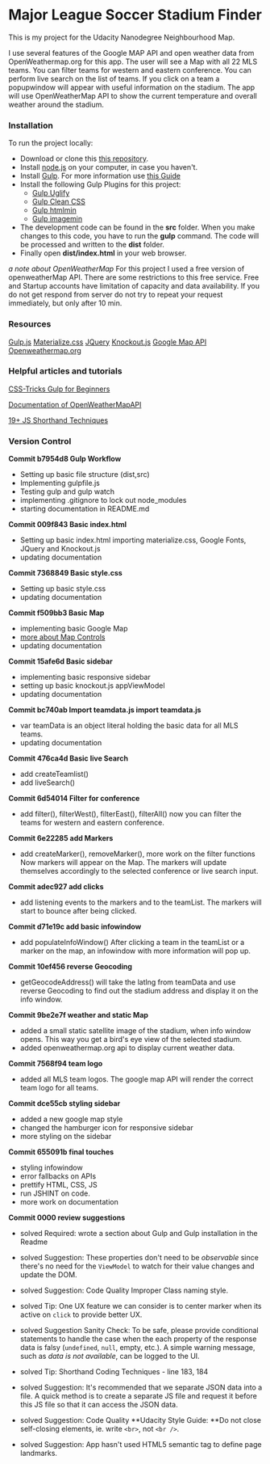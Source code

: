 # Major League Soccer Stadium Finder

This is my project for the Udacity Nanodegree Neighbourhood Map.

I use several features of the Google MAP API and open weather data from OpenWeathermap.org for this app. The user will see a Map with all 22 MLS teams. You can filter teams for western and eastern conference. You can perform live search on the list of teams. If you click on a team a popupwindow will appear with useful information on the stadium. The app will use OpenWeatherMap API to show the current temperature and overall weather around the stadium. 

### Installation

To run the project locally:

* Download or clone this [this repository](https://github.com/Anskiere1974/MLSStadiumFinder).
* Install [node.js](https://nodejs.org/en/) on your computer, in case you haven't.
* Install [Gulp](http://gulpjs.com/). For more information use [this Guide](https://css-tricks.com/gulp-for-beginners/)
* Install the following Gulp Plugins for this project:
  * [Gulp Uglify](https://www.npmjs.com/package/gulp-uglify)
  * [Gulp Clean CSS](https://www.npmjs.com/package/gulp-clean-css)
  * [Gulp htmlmin](https://www.npmjs.com/package/gulp-htmlmin)
  * [Gulp imagemin](https://www.npmjs.com/package/gulp-imagemin)
* The development code can be found in the __src__ folder. When you make changes to this code, you have to run the __gulp__ command. The code will be processed and written to the __dist__ folder.
* Finally open __dist/index.html__ in your web browser.

_a note about OpenWeatherMap_
For this project I used a free version of openweatherMap API. There are some restrictions to this free service. Free and Startup accounts have limitation of capacity and data availability. If you do not get respond from server do not try to repeat your request immediately, but only after 10 min.

### Resources

[Gulp.js](http://www.gulp.js.com)
[Materialize.css](http://materializecss.com/)
[JQuery](https://jquery.com/)
[Knockout.js](http://knockoutjs.com/)
[Google Map API]()
[Openweathermap.org](http://openweathermap.org/)

### Helpful articles and tutorials

[CSS-Tricks Gulp for Beginners](https://css-tricks.com/gulp-for-beginners/)

[Documentation of OpenWeatherMapAPI](http://openweathermap.org/api)

[19+ JS Shorthand Techniques](https://www.sitepoint.com/shorthand-javascript-techniques/)

### Version Control

__Commit b7954d8 Gulp Workflow__

* Setting up basic file structure (dist,src)
* Implementing gulpfile.js
* Testing gulp and gulp watch
* implementing .gitignore to lock out node_modules
* starting documentation in README.md

__Commit 009f843 Basic index.html__

* Setting up basic index.html importing materialize.css, Google Fonts, JQuery and Knockout.js
* updating documentation

__Commit 7368849 Basic style.css__

* Setting up basic style.css
* updating documentation

__Commit f509bb3 Basic Map__

* implementing basic Google Map
* [more about Map Controls](https://developers.google.com/maps/documentation/javascript/controls)
* updating documentation

__Commit 15afe6d Basic sidebar__

* implementing basic responsive sidebar
* setting up basic knockout.js appViewModel
* updating documentation

__Commit bc740ab Import teamdata.js import teamdata.js__

* var teamData is an object literal holding the basic data for all MLS teams.
* updating documentation

__Commit 476ca4d Basic live Search__

* add createTeamlist()
* add liveSearch()

__Commit 6d54014 Filter for conference__

+ add filter(), filterWest(), filterEast(), filterAll()
  now you can filter the teams for western and eastern conference.

__Commit 6e22285 add Markers__

* add createMarker(), removeMarker(), more work on the filter functions
  Now markers will appear on the Map. The markers will update themselves accordingly to the selected conference or live search input.

__Commit adec927 add clicks__

* add listening events to the markers and to the teamList. The markers will start to bounce after being clicked.

__Commit d71e19c add basic infowindow__

* add populateInfoWindow()
  After clicking a team in the teamList or a marker on the map, an infowindow with more information will pop up.

__Commit 10ef456 reverse Geocoding__

* getGeocodeAddress() will take the latlng from teamData and use reverse Geocoding to find out the stadium address and display it on the info window.

__Commit 9be2e7f weather and static Map__

* added a small static satellite image of the stadium, when info window opens. This way you get a bird's eye view of the selected stadium.
* added openweathermap.org api to display current weather data.

__Commit 7568f94 team logo__

* added all MLS team logos. The google map API will render the correct team logo for all teams.

__Commit dce55cb styling sidebar__

* added a new google map style
* changed the hamburger icon for responsive sidebar
* more styling on the sidebar

__Commit 655091b final touches__

* styling infowindow
* error fallbacks on APIs
* prettify HTML, CSS, JS
* run JSHINT on code.
* more work on documentation

__Commit 0000 review suggestions__

* solved Required: wrote a section about Gulp and Gulp installation in the Readme

* solved Suggestion: These properties don't need to be *observable* since there's no need for the `ViewModel` to watch for their value changes and update the DOM.

* solved Suggestion: Code Quality Improper Class naming style.

* solved Tip: One UX feature we can consider is to center marker when its active on `click` to provide better UX.

* solved Suggestion Sanity Check: To be safe, please provide conditional statements to handle the case when the each property of the response data is falsy (`undefined`, `null`, empty, etc.). A simple warning message, such as *data is not available*, can be logged to the UI.

* solved Tip: Shorthand Coding Techniques - line 183, 184

* solved Suggestion: It's recommended that we separate JSON data into a file. A quick method is to create a separate JS file and request it before this JS file so that it can access the JSON data.

* solved Suggestion: Code Quality **Udacity Style Guide: **Do not close self-closing elements, ie. write `<br>`, not `<br />`.

* solved Suggestion: App hasn't used HTML5 semantic tag to define page landmarks.

  ​

  ​       